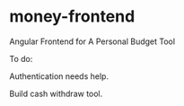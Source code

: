 # money-frontend
Angular Frontend for A Personal Budget Tool

To do:

Authentication needs help.

Build cash withdraw tool.
